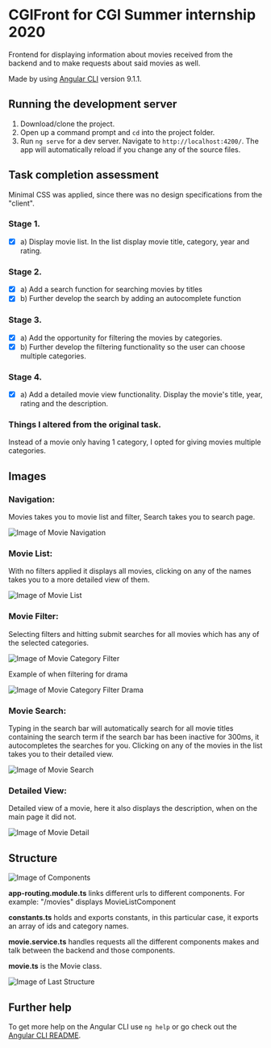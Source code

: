 # CGIFront for CGI Summer internship 2020

Frontend for displaying information about movies received from the backend and to make requests about said movies as well.

Made by using [Angular CLI](https://github.com/angular/angular-cli) version 9.1.1.

## Running the development server

1. Download/clone the project.
2. Open up a command prompt and `cd` into the project folder.
2. Run `ng serve` for a dev server. Navigate to `http://localhost:4200/`. The app will automatically reload if you change any of the source files.


## Task completion assessment
Minimal CSS was applied, since there was no design specifications from the "client".

### Stage 1. 
- [x] a) Display movie list. In the list display movie title, category, year and rating.
### Stage 2. 
- [x] a) Add a search function for searching movies by titles
- [x] b) Further develop the search by adding an autocomplete function
### Stage 3. 
- [x] a) Add the opportunity for filtering the movies by categories.
- [x] b) Further develop the filtering functionality so the user can choose multiple categories.
### Stage 4. 
- [x] a) Add a detailed movie view functionality. Display the movie's title, year, rating and the description.
### Things I altered from the original task.
Instead of a movie only having 1 category, I opted for giving movies multiple categories.

## Images
### Navigation:
  Movies takes you to movie list and filter, Search takes you to search page.

![Image of Movie Navigation](https://github.com/aneelm/images/blob/master/CGIInternship/navigation.png?raw=true)


### Movie List:
  With no filters applied it displays all movies, clicking on any of the names takes you to a more detailed view of them.
  
![Image of Movie List](https://github.com/aneelm/images/blob/master/CGIInternship/movieList.png?raw=true)

### Movie Filter:
  Selecting filters and hitting submit searches for all movies which has any of the selected categories.
  
![Image of Movie Category Filter](https://github.com/aneelm/images/blob/master/CGIInternship/categoryFilter.png?raw=true)

  Example of when filtering for drama

![Image of Movie Category Filter Drama](https://github.com/aneelm/images/blob/master/CGIInternship/filterByDrama.png?raw=true)

### Movie Search:
  Typing in the search bar will automatically search for all movie titles containing the search term if the search bar has been inactive for 300ms, it autocompletes the searches for you. Clicking on any of the movies in the list takes you to their detailed view.

![Image of Movie Search](https://github.com/aneelm/images/blob/master/CGIInternship/movieSearch.png?raw=true)

### Detailed View:
  Detailed view of a movie, here it also displays the description, when on the main page it did not.
  
![Image of Movie Detail](https://github.com/aneelm/images/blob/master/CGIInternship/detailedView.png?raw=true)

## Structure
![Image of Components](https://github.com/aneelm/images/blob/master/CGIInternship/StructueToView.png?raw=true)

**app-routing.module.ts** links different urls to different components. For example: "/movies" displays MovieListComponent

**constants.ts** holds and exports constants, in this particular case, it exports an array of ids and category names.

**movie.service.ts** handles requests all the different components makes and talk between the backend and those components.

**movie.ts** is the Movie class.

![Image of Last Structure](https://github.com/aneelm/images/blob/master/CGIInternship/lastStructure.png?raw=true)

## Further help

To get more help on the Angular CLI use `ng help` or go check out the [Angular CLI README](https://github.com/angular/angular-cli/blob/master/README.md).

